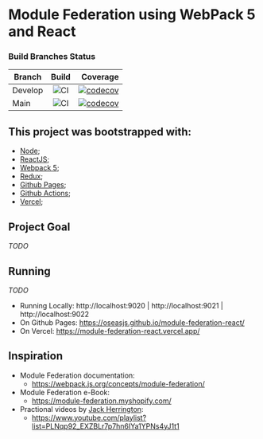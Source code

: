 # Module Federation using WebPack 5 and React

### Build Branches Status

| Branch        | Build         | Coverage  |
| ------------- |:-------------:| ---------:|
| Develop       | ![CI](https://github.com/oseasjs/module-federation-react/workflows/CI/badge.svg?branch=develop) | [![codecov](https://codecov.io/gh/oseasjs/module-federation-react/branch/develop/graph/badge.svg)](https://codecov.io/gh/oseasjs/module-federation-react/branch/develop) |
| Main          | ![CI](https://github.com/oseasjs/module-federation-react/workflows/CI/badge.svg?branch=main)  | [![codecov](https://codecov.io/gh/oseasjs/module-federation-react/branch/main/graph/badge.svg)](https://codecov.io/gh/oseasjs/module-federation-react/branch/main) |


## This project was bootstrapped with:
- [Node](https://nodejs.org/en/docs/);
- [ReactJS](https://pt-br.reactjs.org/docs/getting-started.html);
- [Webpack 5](https://webpack.js.org/concepts/);
- [Redux](https://redux.js.org/introduction/getting-started);
- [Github Pages](https://docs.github.com/en/pages);
- [Github Actions](https://docs.github.com/pt/actions);
- [Vercel](https://vercel.com/docs);

## Project Goal

_TODO_

## Running 

_TODO_

* Running Locally: http://localhost:9020 | http://localhost:9021 | http://localhost:9022
* On Github Pages: https://oseasjs.github.io/module-federation-react/
* On Vercel: https://module-federation-react.vercel.app/


## Inspiration

* Module Federation documentation: 
  * https://webpack.js.org/concepts/module-federation/
* Module Federation e-Book:
  * https://module-federation.myshopify.com/
* Practional videos by [Jack Herrington](https://www.jackherrington.com/micro-frontends/):
  * https://www.youtube.com/playlist?list=PLNqp92_EXZBLr7p7hn6IYa1YPNs4yJ1t1